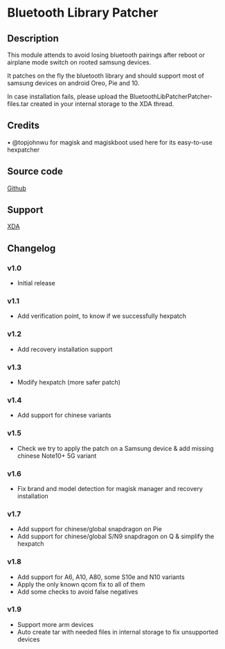 # Bluetooth Library Patcher

## Description

This module attends to avoid losing bluetooth pairings after reboot or airplane mode switch on rooted samsung devices.

It patches on the fly the bluetooth library and should support most of samsung devices on android Oreo, Pie and 10.

In case installation fails, please upload the BluetoothLibPatcherPatcher-files.tar created in your internal storage to the XDA thread.

## Credits

• @topjohnwu for magisk and magiskboot used here for its easy-to-use hexpatcher

## Source code

[Github](https://github.com/Magisk-Modules-Repo/BluetoothLibraryPatcher)

## Support

[XDA](https://forum.xda-developers.com/galaxy-note-9/development/zip-libbluetooth-patcher-fix-losing-t4017735)

## Changelog

### v1.0

- Initial release

### v1.1

- Add verification point, to know if we successfully hexpatch

### v1.2

- Add recovery installation support

### v1.3

- Modify hexpatch (more safer patch)

### v1.4

- Add support for chinese variants

### v1.5

- Check we try to apply the patch on a Samsung device & add missing chinese Note10+ 5G variant

### v1.6

- Fix brand and model detection for magisk manager and recovery installation

### v1.7

- Add support for chinese/global snapdragon on Pie
- Add support for chinese/global S/N9 snapdragon on Q & simplify the hexpatch

### v1.8

- Add support for A6, A10, A80, some S10e and N10 variants
- Apply the only known qcom fix to all of them
- Add some checks to avoid false negatives

### v1.9

- Support more arm devices
- Auto create tar with needed files in internal storage to fix unsupported devices
